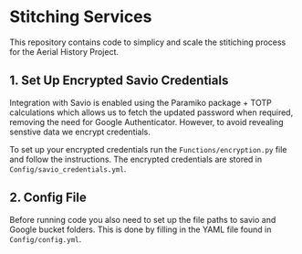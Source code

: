 # Stitching Services

This repository contains code to simplicy and scale the stitiching process for the Aerial History Project.



## 1. Set Up Encrypted Savio Credentials

Integration with Savio is enabled using the Paramiko package + TOTP calculations which allows us to fetch the updated password when required, removing the need for Google Authenticator.  However, to avoid revealing senstive data we encrypt credentials. 

To set up your encrypted credentials run the `Functions/encryption.py` file and follow the instructions. The encrypted credentials are stored in `Config/savio_credentials.yml`.



## 2. Config File

Before running code you also need to set up the file paths to savio and Google bucket folders. This is done by filling in the YAML file found in `Config/config.yml`.





 


